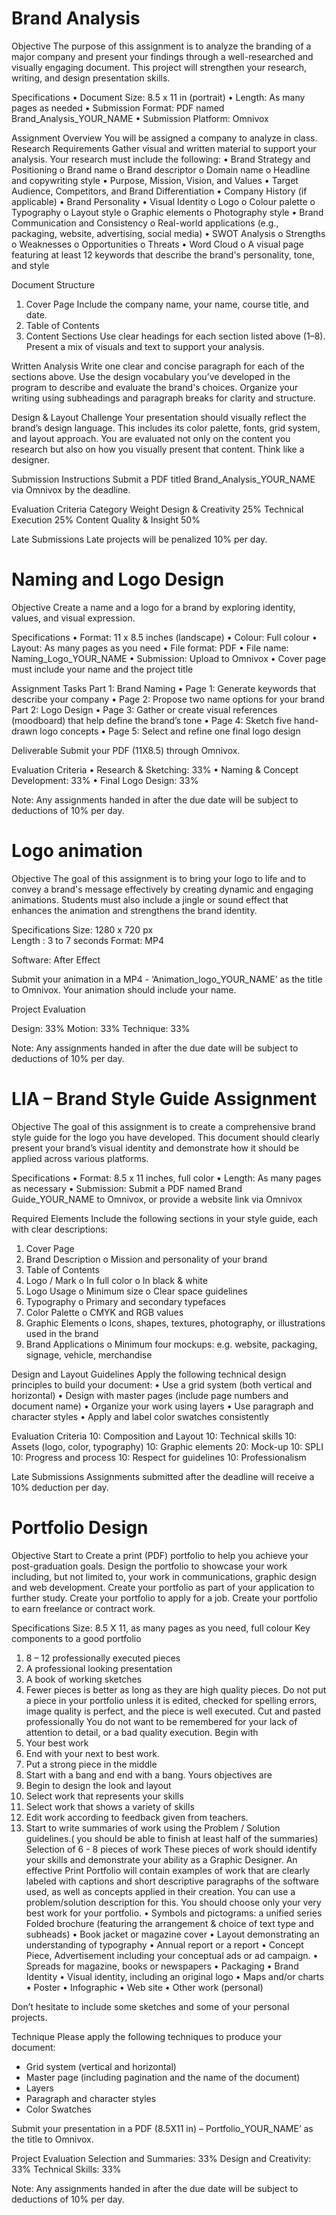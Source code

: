 # Brand Analysis
Objective
The purpose of this assignment is to analyze the branding of a major company and present your findings through a well-researched and visually engaging document. This project will strengthen your research, writing, and design presentation skills.
 
Specifications
•	Document Size: 8.5 x 11 in (portrait)
•	Length: As many pages as needed
•	Submission Format: PDF named Brand_Analysis_YOUR_NAME
•	Submission Platform: Omnivox
 
Assignment Overview
You will be assigned a company to analyze in class.
Research Requirements
Gather visual and written material to support your analysis. Your research must include the following:
•	Brand Strategy and Positioning
o	Brand name
o	Brand descriptor
o	Domain name
o	Headline and copywriting style
•	Purpose, Mission, Vision, and Values
•	Target Audience, Competitors, and Brand Differentiation
•	Company History (if applicable)
•	Brand Personality
•	Visual Identity
o	Logo
o	Colour palette
o	Typography
o	Layout style
o	Graphic elements
o	Photography style
•	Brand Communication and Consistency
o	Real-world applications (e.g., packaging, website, advertising, social media)
•	SWOT Analysis
o	Strengths
o	Weaknesses
o	Opportunities
o	Threats
•	Word Cloud
o	A visual page featuring at least 12 keywords that describe the brand's personality, tone, and style
 
Document Structure
1. Cover Page
Include the company name, your name, course title, and date.
2. Table of Contents
3. Content Sections
Use clear headings for each section listed above (1–8). Present a mix of visuals and text to support your analysis.
 
Written Analysis
Write one clear and concise paragraph for each of the sections above. Use the design vocabulary you’ve developed in the program to describe and evaluate the brand's choices. Organize your writing using subheadings and paragraph breaks for clarity and structure.
 
Design & Layout Challenge
Your presentation should visually reflect the brand’s design language. This includes its color palette, fonts, grid system, and layout approach.
You are evaluated not only on the content you research but also on how you visually present that content. Think like a designer.
 
Submission Instructions
Submit a PDF titled Brand_Analysis_YOUR_NAME via Omnivox by the deadline.
 
Evaluation Criteria
Category	Weight
Design & Creativity	25%
Technical Execution	25%
Content Quality & Insight	50%
 
Late Submissions
Late projects will be penalized 10% per day.

# Naming and Logo Design
 
Objective
Create a name and a logo for a brand by exploring identity, values, and visual expression.
 
Specifications
•	Format: 11 x 8.5 inches (landscape)
•	Colour: Full colour
•	Layout: As many pages as you need
•	File format: PDF
•	File name: Naming_Logo_YOUR_NAME
•	Submission: Upload to Omnivox
•	Cover page must include your name and the project title
 
Assignment Tasks
Part 1: Brand Naming
•	Page 1: Generate keywords that describe your company
•	Page 2: Propose two name options for your brand
Part 2: Logo Design
•	Page 3: Gather or create visual references (moodboard) that help define the brand’s tone 
•	Page 4: Sketch five hand-drawn logo concepts
•	Page 5: Select and refine one final logo design

Deliverable
Submit your PDF (11X8.5) through Omnivox.
 
Evaluation Criteria
•	Research & Sketching: 33%
•	Naming & Concept Development: 33%
•	Final Logo Design: 33%
 
Note: Any assignments handed in after the due date will be subject to deductions of 10% per day. 



# Logo animation 
Objective 
The goal of this assignment is to bring your logo to life and to convey a brand's message effectively by creating dynamic and engaging animations. Students must also include a jingle or sound effect that enhances the animation and strengthens the brand identity.

Specifications 
Size: 1280 x 720 px  
Length : 3 to 7 seconds 
Format: MP4 

Software: After Effect
 
Submit your animation in a MP4 - ‘Animation_logo_YOUR_NAME’ as the title to Omnivox. Your animation should include your name.
 
Project Evaluation  
 
Design:	33% 
Motion:	33% 
Technique:	33% 
 
Note: Any assignments handed in after the due date will be subject to deductions of 10% per day. 


# LIA – Brand Style Guide Assignment
Objective
The goal of this assignment is to create a comprehensive brand style guide for the logo you have developed. This document should clearly present your brand’s visual identity and demonstrate how it should be applied across various platforms.
 
Specifications
•	Format: 8.5 x 11 inches, full color
•	Length: As many pages as necessary
•	Submission: Submit a PDF named Brand Guide_YOUR_NAME to Omnivox, or provide a website link via Omnivox
 
Required Elements
Include the following sections in your style guide, each with clear descriptions:
1.	Cover Page
2.	Brand Description
o	Mission and personality of your brand
3.	Table of Contents
4.	Logo / Mark
o	In full color
o	In black & white
5.	Logo Usage
o	Minimum size
o	Clear space guidelines
6.	Typography
o	Primary and secondary typefaces
7.	Color Palette
o	CMYK and RGB values
8.	Graphic Elements
o	Icons, shapes, textures, photography, or illustrations used in the brand
9.	Brand Applications
o	Minimum four mockups: e.g. website, packaging, signage, vehicle, merchandise
 
Design and Layout Guidelines
Apply the following technical design principles to build your document:
•	Use a grid system (both vertical and horizontal)
•	Design with master pages (include page numbers and document name)
•	Organize your work using layers
•	Use paragraph and character styles
•	Apply and label color swatches consistently
 
Evaluation Criteria
10: Composition and Layout
10: Technical skills
10: Assets (logo, color, typography)
10: Graphic elements
20: Mock-up
10: SPLI
10: Progress and process
10: Respect for guidelines
10: Professionalism

 
Late Submissions
Assignments submitted after the deadline will receive a 10% deduction per day.

# Portfolio Design
Objective
Start to Create a print (PDF) portfolio to help you achieve your post-graduation goals.
Design the portfolio to showcase your work including, but not limited to, your work in communications, graphic design and web development. 
Create your portfolio as part of your application to further study.
Create your portfolio to apply for a job.
Create your portfolio to earn freelance or contract work.

Specifications
Size: 8.5 X 11, as many pages as you need, full colour
Key components to a good portfolio 
1.	8 – 12 professionally executed pieces
2.	A professional looking presentation
3.	A book of working sketches
4.	Fewer pieces is better as long as they are high quality pieces.
Do not put a piece in your portfolio unless it is edited, checked for spelling errors, image quality is perfect, and the piece is well executed. Cut and pasted professionally 
You do not want to be remembered for your lack of attention to detail, or a bad quality execution.
Begin with
1.	Your best work
2.	End with your next to best work.
3.	Put a strong piece in the middle
4.	Start with a bang and end with a bang.
Yours objectives are 
1.	Begin to design the look and layout
2.	Select work that represents your skills
3.	Select work that shows a variety of skills
4.	Edit work according to feedback given from teachers.
5.	Start to write summaries of work using the Problem / Solution guidelines.( you should be able to finish at least half of the summaries)
Selection of 6 - 8 pieces of work 
These pieces of work should identify your skills and demonstrate your ability as a Graphic Designer.
An effective Print Portfolio will contain examples of work that are clearly labeled with captions and short descriptive paragraphs of the software used, as well as concepts applied in their creation.
You can use a problem/solution description for this. You should choose only your very best work for your portfolio.
• Symbols and pictograms: a unified series Folded brochure (featuring the arrangement & choice of text type and subheads) • Book jacket or magazine cover • Layout demonstrating an understanding of typography • Annual report or a report • Concept Piece, Advertisement including your conceptual ads or ad campaign. • Spreads for magazine, books or newspapers • Packaging • Brand Identity • Visual identity, including an original logo • Maps and/or charts • Poster • Infographic • Web site • Other work (personal)

Don’t hesitate to include some sketches and some of your personal projects.

Technique
Please apply the following techniques to produce your document:
- Grid system (vertical and horizontal)
- Master page (including pagination and the name of the document)
- Layers
- Paragraph and character styles
- Color Swatches

Submit your presentation in a PDF (8.5X11 in) – Portfolio_YOUR_NAME’ as the title to Omnivox. 

Project Evaluation 
Selection and Summaries: 33%
Design and Creativity: 33%
Technical Skills: 33%

Note: Any assignments handed in after the due date will be subject to deductions of 10% per day.


